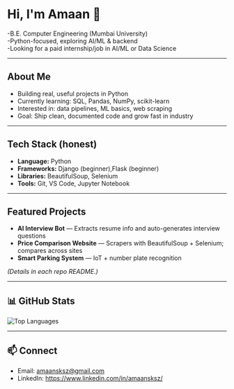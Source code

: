 # Hi, I'm Amaan 👋

-B.E. Computer Engineering (Mumbai University)  
-Python-focused, exploring AI/ML & backend  
-Looking for a paid internship/job in AI/ML or Data Science

---

##  About Me
- Building real, useful projects in Python
- Currently learning: SQL, Pandas, NumPy, scikit-learn
- Interested in: data pipelines, ML basics, web scraping
- Goal: Ship clean, documented code and grow fast in industry

---

## Tech Stack (honest)
- **Language:** Python
- **Frameworks:** Django (beginner),Flask (beginner)
- **Libraries:** BeautifulSoup, Selenium
- **Tools:** Git, VS Code, Jupyter Notebook

---

## Featured Projects
- **AI Interview Bot** — Extracts resume info and auto-generates interview questions 
- **Price Comparison Website** — Scrapers with BeautifulSoup + Selenium; compares across sites  
- **Smart Parking System** — IoT + number plate recognition

*(Details in each repo README.)*

---

## 📊 GitHub Stats
<!--![Amaan's GitHub stats](https://github-readme-stats.vercel.app/api?username=amaansksz&show_icons=true)-->
![Top Languages](https://github-readme-stats.vercel.app/api/top-langs/?username=amaansksz&layout=compact)

---

## 📫 Connect
- Email: amaansksz@gmail.com  
- LinkedIn: https://www.linkedin.com/in/amaansksz/
